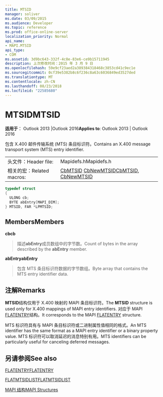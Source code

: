 ```yaml
---
title: MTSID
manager: soliver
ms.date: 03/09/2015
ms.audience: Developer
ms.topic: reference
ms.prod: office-online-server
localization_priority: Normal
api_name:
- MAPI.MTSID
api_type:
- COM
ms.assetid: 3d9bc643-332f-4c8e-83e6-ce9b15711945
description: 上次修改时间：2015 年 3 月 9 日
ms.openlocfilehash: 59e9cf23aed2a389384318468c3853cd41c9ec1e
ms.sourcegitcommit: 0cf39e5382b8c6f236c8a63c6036849ed3527ded
ms.translationtype: MT
ms.contentlocale: zh-CN
ms.lasthandoff: 08/23/2018
ms.locfileid: "22585680"
---
```

# <a name="mtsid"></a><span data-ttu-id="312e6-103">MTSID</span><span class="sxs-lookup"><span data-stu-id="312e6-103">MTSID</span></span>

  
  
<span data-ttu-id="312e6-104">**适用于**： Outlook 2013 |Outlook 2016</span><span class="sxs-lookup"><span data-stu-id="312e6-104">**Applies to**: Outlook 2013 | Outlook 2016</span></span> 
  
<span data-ttu-id="312e6-105">包含 X.400 邮件传输系统 (MTS) 条目标识符。</span><span class="sxs-lookup"><span data-stu-id="312e6-105">Contains an X.400 message transport system (MTS) entry identifier.</span></span> 
  
|||
|:-----|:-----|
|<span data-ttu-id="312e6-106">头文件：</span><span class="sxs-lookup"><span data-stu-id="312e6-106">Header file:</span></span>  <br/> |<span data-ttu-id="312e6-107">Mapidefs.h</span><span class="sxs-lookup"><span data-stu-id="312e6-107">Mapidefs.h</span></span>  <br/> |
|<span data-ttu-id="312e6-108">相关的宏：</span><span class="sxs-lookup"><span data-stu-id="312e6-108">Related macros:</span></span>  <br/> |<span data-ttu-id="312e6-109">[CbMTSID](cbmtsid.md) [CbNewMTSID](cbnewmtsid.md)</span><span class="sxs-lookup"><span data-stu-id="312e6-109">[CbMTSID](cbmtsid.md), [CbNewMTSID](cbnewmtsid.md)</span></span> <br/> |
   
```cpp
typedef struct
{
  ULONG cb;
  BYTE abEntry[MAPI_DIM];
} MTSID, FAR *LPMTSID;

```

## <a name="members"></a><span data-ttu-id="312e6-110">Members</span><span class="sxs-lookup"><span data-stu-id="312e6-110">Members</span></span>

 <span data-ttu-id="312e6-111">**cb**</span><span class="sxs-lookup"><span data-stu-id="312e6-111">**cb**</span></span>
  
> <span data-ttu-id="312e6-112">描述**abEntry**成员数组中的字节数。</span><span class="sxs-lookup"><span data-stu-id="312e6-112">Count of bytes in the array described by the **abEntry** member.</span></span> 
    
 <span data-ttu-id="312e6-113">**abEntry**</span><span class="sxs-lookup"><span data-stu-id="312e6-113">**abEntry**</span></span>
  
> <span data-ttu-id="312e6-114">包含 MTS 条目标识符数据的字节数组。</span><span class="sxs-lookup"><span data-stu-id="312e6-114">Byte array that contains the MTS entry identifier data.</span></span>
    
## <a name="remarks"></a><span data-ttu-id="312e6-115">注解</span><span class="sxs-lookup"><span data-stu-id="312e6-115">Remarks</span></span>

<span data-ttu-id="312e6-116">**MTSID**结构仅用于 X.400 映射的 MAPI 条目标识符。</span><span class="sxs-lookup"><span data-stu-id="312e6-116">The **MTSID** structure is used only for X.400 mappings of MAPI entry identifiers.</span></span> <span data-ttu-id="312e6-117">对应于 MAPI [FLATENTRY](flatentry.md)结构。</span><span class="sxs-lookup"><span data-stu-id="312e6-117">It corresponds to the MAPI [FLATENTRY](flatentry.md) structure.</span></span> 
  
<span data-ttu-id="312e6-118">MTS 标识符具有与 MAPI 条目标识符或二进制属性值相同的格式。</span><span class="sxs-lookup"><span data-stu-id="312e6-118">An MTS identifier has the same format as a MAPI entry identifier or a binary property value.</span></span> <span data-ttu-id="312e6-119">MTS 标识符可以取消延迟的消息特别有用。</span><span class="sxs-lookup"><span data-stu-id="312e6-119">MTS identifiers can be particularly useful for canceling deferred messages.</span></span> 
  
## <a name="see-also"></a><span data-ttu-id="312e6-120">另请参阅</span><span class="sxs-lookup"><span data-stu-id="312e6-120">See also</span></span>



[<span data-ttu-id="312e6-121">FLATENTRY</span><span class="sxs-lookup"><span data-stu-id="312e6-121">FLATENTRY</span></span>](flatentry.md)
  
[<span data-ttu-id="312e6-122">FLATMTSIDLIST</span><span class="sxs-lookup"><span data-stu-id="312e6-122">FLATMTSIDLIST</span></span>](flatmtsidlist.md)


[<span data-ttu-id="312e6-123">MAPI 结构</span><span class="sxs-lookup"><span data-stu-id="312e6-123">MAPI Structures</span></span>](mapi-structures.md)

